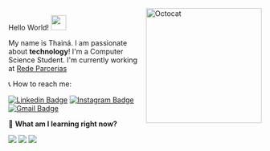 <img src="https://media.giphy.com/media/8BlEa9XDwxOwdB6mKW/giphy.gif" min-width="230px" max-width="230px" width="230" align="right" alt="Octocat">

<p align="left">
  Hello World! <img src="https://camo.githubusercontent.com/e8e7b06ecf583bc040eb60e44eb5b8e0ecc5421320a92929ce21522dbc34c891/68747470733a2f2f6d656469612e67697068792e636f6d2f6d656469612f6876524a434c467a6361737252346961377a2f67697068792e676966" width="30px" data-canonical-src="https://media.giphy.com/media/hvRJCLFzcasrR4ia7z/giphy.gif" style="max-width:100%;"> 
</p>

<p align="left">
  My name is Thainá. I am passionate about <strong>technology</strong>! I'm a Computer Science Student. I'm currently working at <a href="https://www.redeparcerias.com/">Rede Parcerias</a>
</p>

<p align="left">
📞 How to reach me:
</p>

[![Linkedin Badge](https://img.shields.io/badge/-thainapires-blue?style=flat&logo=Linkedin&logoColor=white&link=https://www.linkedin.com/in/thainapires/)](https://www.linkedin.com/in/thainapires/)
[![Instagram Badge](https://img.shields.io/badge/-@thainasprs-purple?style=flat&logo=instagram&logoColor=white&link=https://instagram.com/thainasprs/)](https://instagram.com/thainasprs)
[![Gmail Badge](https://img.shields.io/badge/-thainaspiress@gmail.com-c14438?style=flat&logo=Gmail&logoColor=white&link=mailto:thainaspiress@gmail.com)](mailto:thainaspiress@gmail.com)

<p align="left">
🎤 <strong>What am I learning right now?</strong>
</p>
<p>
 <img src="https://img.shields.io/badge/-React-000000?style=flat&logo=react&logoColor=00c8ff">
 <img src="https://img.shields.io/badge/-Node.js-3C873A?style=flat&logo=Node.js&logoColor=white">
  <img src="https://img.shields.io/badge/-Wordpress-787878?style=flat&logo=Wordpress&logoColor=white">

</p>

